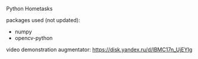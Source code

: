 Python Hometasks

packages used (not updated):
 - numpy
 - opencv-python

 video demonstration augmentator: https://disk.yandex.ru/d/lBMC17n_UjEYIg